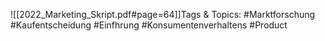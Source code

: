 
![[2022_Marketing_Skript.pdf#page=64]]Tags & Topics:
   #Marktforschung
   #Kaufentscheidung
   #Einfhrung
   #Konsumentenverhaltens
   #Product